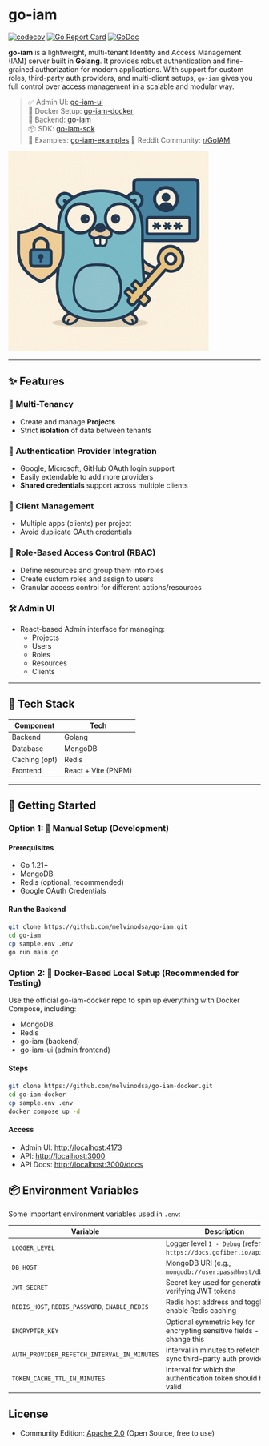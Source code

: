 # go-iam

[![codecov](https://codecov.io/github/melvinodsa/go-iam/graph/badge.svg?token=TWJXNBHTQL)](https://codecov.io/github/melvinodsa/go-iam)
[![Go Report Card](https://goreportcard.com/badge/github.com/melvinodsa/go-iam)](https://goreportcard.com/report/github.com/melvinodsa/go-iam)
[![GoDoc](https://godoc.org/github.com/melvinodsa/go-iam?status.svg)](https://godoc.org/github.com/melvinodsa/go-iam)

**go-iam** is a lightweight, multi-tenant Identity and Access Management (IAM) server built in **Golang**. It provides robust authentication and fine-grained authorization for modern applications. With support for custom roles, third-party auth providers, and multi-client setups, `go-iam` gives you full control over access management in a scalable and modular way.

> ✅ Admin UI: [go-iam-ui](https://github.com/melvinodsa/go-iam-ui)  
> 🐳 Docker Setup: [go-iam-docker](https://github.com/melvinodsa/go-iam-docker)  
> 🔐 Backend: [go-iam](https://github.com/melvinodsa/go-iam)  
> 📦 SDK: [go-iam-sdk](https://github.com/melvinodsa/go-iam-sdk)  
> 🚀 Examples: [go-iam-examples](https://github.com/melvinodsa/go-iam-examples)
> 💬 Reddit Community: [r/GoIAM](https://www.reddit.com/r/GoIAM/)

<img src=".github/go-iam.png" alt="go-iam overview" width="400"/>

---

## ✨ Features

### 🔀 Multi-Tenancy

- Create and manage **Projects**
- Strict **isolation** of data between tenants

### 🔐 Authentication Provider Integration

- Google, Microsoft, GitHub OAuth login support
- Easily extendable to add more providers
- **Shared credentials** support across multiple clients

### 🧩 Client Management

- Multiple apps (clients) per project
- Avoid duplicate OAuth credentials

### 🧱 Role-Based Access Control (RBAC)

- Define resources and group them into roles
- Create custom roles and assign to users
- Granular access control for different actions/resources

### 🛠️ Admin UI

- React-based Admin interface for managing:
  - Projects
  - Users
  - Roles
  - Resources
  - Clients

---

## 🧰 Tech Stack

| Component     | Tech                |
| ------------- | ------------------- |
| Backend       | Golang              |
| Database      | MongoDB             |
| Caching (opt) | Redis               |
| Frontend      | React + Vite (PNPM) |

---

## 🚀 Getting Started

### Option 1: 🔧 Manual Setup (Development)

#### Prerequisites

- Go 1.21+
- MongoDB
- Redis (optional, recommended)
- Google OAuth Credentials

#### Run the Backend

```bash
git clone https://github.com/melvinodsa/go-iam.git
cd go-iam
cp sample.env .env
go run main.go
```

### Option 2: 🐳 Docker-Based Local Setup (Recommended for Testing)

Use the official go-iam-docker repo to spin up everything with Docker Compose, including:

- MongoDB
- Redis
- go-iam (backend)
- go-iam-ui (admin frontend)

#### Steps

```bash
git clone https://github.com/melvinodsa/go-iam-docker.git
cd go-iam-docker
cp sample.env .env
docker compose up -d
```

#### Access

- Admin UI: [http://localhost:4173](http://localhost:4173)
- API: [http://localhost:3000](http://localhost:3000)
- API Docs: [http://localhost:3000/docs](http://localhost:3000/docs)

## 📦 Environment Variables

Some important environment variables used in `.env`:

| Variable                                       | Description                                                           |
| ---------------------------------------------- | --------------------------------------------------------------------- |
| `LOGGER_LEVEL`                                 | Logger level `1 - Debug` (refer., `https://docs.gofiber.io/api/log/`) |
| `DB_HOST`                                      | MongoDB URI (e.g., `mongodb://user:pass@host/db`)                     |
| `JWT_SECRET`                                   | Secret key used for generating and verifying JWT tokens               |
| `REDIS_HOST`, `REDIS_PASSWORD`, `ENABLE_REDIS` | Redis host address and toggle to enable Redis caching                 |
| `ENCRYPTER_KEY`                                | Optional symmetric key for encrypting sensitive fields - change this  |
| `AUTH_PROVIDER_REFETCH_INTERVAL_IN_MINUTES`    | Interval in minutes to refetch and sync third-party auth providers    |
| `TOKEN_CACHE_TTL_IN_MINUTES`                   | Interval for which the authentication token should be valid           |

## License

- Community Edition: [Apache 2.0](./LICENSE) (Open Source, free to use)
